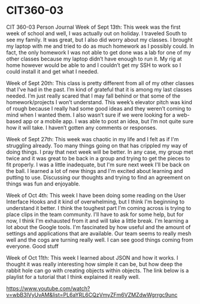 # CIT360-03

CIT 360-03 Person Journal
Week of Sept 13th:
This week was the first week of school and well, I was actually out on holiday. I traveled South to see my family. 
It was great, but I also did worry about my classes. I brought my laptop with me and tried to do as much homework 
as I possibly could. In fact, the only homework I was not able to get done was a lab for one of my other classes 
because my laptop didn’t have enough to run it. My rig at home however would be able to and I couldn’t get my SSH 
to work so I could install it and get what I needed. 

Week of Sept 20th:
This class is pretty different from all of my other classes that I’ve had in the past. I’m kind of grateful that 
it is among my last classes needed. I’m just really scared that I may fall behind or that some of the 
homework/projects I won’t understand. This week’s elevator pitch was kind of rough because I really had some good 
ideas and they weren’t coming to mind when I wanted them. I also wasn’t sure if we were looking for a web-based app 
or a mobile app. I was able to post an idea, but I’m not quite sure how it will take. I haven’t gotten any comments 
or responses.

Week of Sept 27th:
This week was chaotic in my life and I felt as if I'm struggling already. Too many things going on that has crippled 
my way of doing things. I pray that next week will be better. In any case, my group met twice and it was great to be 
back in a group and trying to get the pieces to fit properly. I was a little inadequate, but I'm sure next week I'll 
be back on the ball. I learned a lot of new things and I'm excited about learning and putting to use. Discussing our 
thoughts and trying to find an agreement on things was fun and enjoyable. 

Week of Oct 4th:
This week I have been doing some reading on the User Interface Hooks and it kind of overwhelming, but I think I'm 
beginning to understand it better. I think the toughest part I'm coming across is trying to place clips in the team 
community. I'll have to ask for some help, but for now, I think I'm exhausted from it and will take a little break. 
I'm learning a lot about the Google tools. I'm fascinated by how useful and the amount of settings and applications 
that are available. Our team seems to really mesh well and the cogs are turning really well. I can see good things 
coming from everyone. Good stuff

Week of Oct 11th:
This week I learned about JSON and how it works. I thought it was really interesting how simple it can be, but how 
deep the rabbit hole can go with creating objects within objects. The link below is a playlist for a tutorial that 
I think explained it really well. 

https://www.youtube.com/watch?v=wbB3lVyUvAM&list=PL6aYRL6CQzVmyZFm6VZMZdwWgrrgc9unc 

